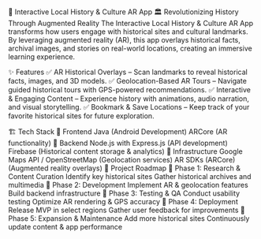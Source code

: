 📌 Interactive Local History & Culture AR App
🏛 Revolutionizing History Through Augmented Reality
The Interactive Local History & Culture AR App transforms how users engage with historical sites and cultural landmarks. By leveraging augmented reality (AR), this app overlays historical facts, archival images, and stories on real-world locations, creating an immersive learning experience.

✨ Features
✅ AR Historical Overlays – Scan landmarks to reveal historical facts, images, and 3D models.
✅ Geolocation-Based AR Tours – Navigate guided historical tours with GPS-powered recommendations.
✅ Interactive & Engaging Content – Experience history with animations, audio narration, and visual storytelling.
✅ Bookmark & Save Locations – Keep track of your favorite historical sites for future exploration.

🏗 Tech Stack
🔹 Frontend
Java (Android Development)
ARCore (AR functionality)
🔹 Backend
Node.js with Express.js (API development)
Firebase (Historical content storage & analytics)
🔹 Infrastructure
Google Maps API / OpenStreetMap (Geolocation services)
AR SDKs (ARCore) (Augmented reality overlays)
🚀 Project Roadmap
🔹 Phase 1: Research & Content Curation
Identify key historical sites
Gather historical archives and multimedia
🔹 Phase 2: Development
Implement AR & geolocation features
Build backend infrastructure
🔹 Phase 3: Testing & QA
Conduct usability testing
Optimize AR rendering & GPS accuracy
🔹 Phase 4: Deployment
Release MVP in select regions
Gather user feedback for improvements
🔹 Phase 5: Expansion & Maintenance
Add more historical sites
Continuously update content & app performance
